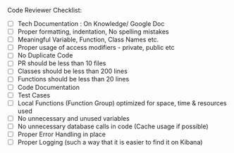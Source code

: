 Code Reviewer Checklist:
- [ ] Tech Documentation : On Knowledge/ Google Doc
- [ ] Proper formatting, indentation, No spelling mistakes
- [ ] Meaningful Variable, Function, Class Names etc.
- [ ] Proper usage of access modifiers - private, public etc
- [ ] No Duplicate Code
- [ ] PR should be less than 10 files
- [ ] Classes should be less than 200 lines
- [ ] Functions should be less than 20 lines
- [ ] Code Documentation
- [ ] Test Cases
- [ ] Local Functions (Function Group) optimized for space, time & resources used
- [ ] No unnecessary and unused variables
- [ ] No unnecessary database calls in code (Cache usage if possible)
- [ ] Proper Error Handling in place
- [ ] Proper Logging (such a way that it is easier to find it on Kibana)